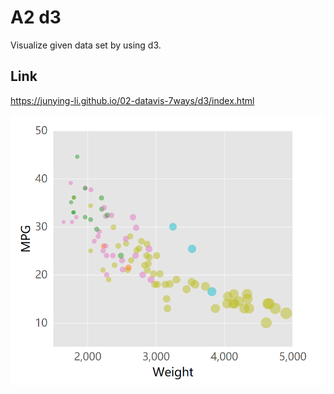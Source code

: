 # A2 d3
Visualize given data set by using d3.

## Link
https://junying-li.github.io/02-datavis-7ways/d3/index.html

![img](d3.PNG)
